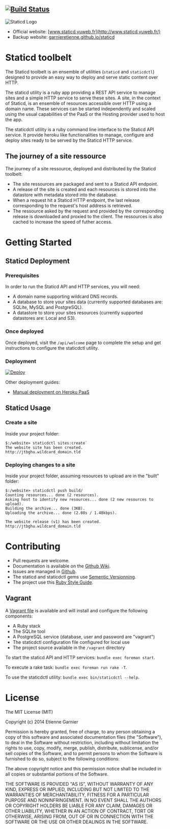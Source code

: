 [![Build Status](https://travis-ci.org/garnieretienne/staticd.svg?branch=master)](https://travis-ci.org/garnieretienne/staticd)
-----

![Staticd Logo](http://www.staticd.yuweb.fr/images/staticd_logo.png)

* Official website: [www.staticd.yuweb.fr](http://www.staticd.yuweb.fr/)
* Backup website: [garnieretienne.github.io/staticd](https://garnieretienne.github.io/staticd/)


# Staticd toolbelt

The Staticd toolbelt is an ensemble of utilities (`staticd` and `staticdctl`)
designed to provide an easy way to deploy and serve static content over HTTP.

The staticd utility is a ruby app providing a REST API service to manage sites
and a simple HTTP service to serve these sites. A site, in the context of
Staticd, is an ensemble of resources accessible over HTTP using a domain name.
These services can be started independently and scaled using the usual
capabilities of the PaaS or the Hosting provider used to host the app.

The staticdctl utility is a ruby command line interface to the Staticd API
service. It provide heroku like functionalities to manage, configure and deploy
sites ready to be served by the Staticd HTTP service.

## The journey of a site ressource

The journey of a site ressource, deployed and distributed by the Staticd
toolbelt:

* The site ressources are packaged and sent to a Staticd API endpoint.
* A release of the site is created and each resources is stored into the
  datastore with metadata stored into the database.
* When a request hit a Staticd HTTP endpoint, the last release
  corresponding to the request's host address is retrieved.
* The ressource asked by the request and provided by the corresponding release
  is downloaded and proxied to the client. The ressources is also cached to
  increase the speed of futher access.

# Getting Started

## Staticd Deployment

### Prerequisites

In order to run the Staticd API and HTTP services, you will need:
* A domain name supporting wildcard DNS records.
* A database to store your sites data
  (currently supported databases are: SQLite, MySQL and PostgreSQL).
* A datastore to store your sites resources
  (currently supported datastores are: Local and S3).

### Once deployed

Once deployed, visit the `/api/welcome` page to complete the setup and get
instructions to configure the staticdctl utility.

### Deployment

[![Deploy](https://www.herokucdn.com/deploy/button.png)](https://heroku.com/deploy)

Other deployment guides:

* [Manual deployment on Heroku PaaS](https://github.com/garnieretienne/staticd/wiki/Manual-deployment-on-Heroku-PaaS)

## Staticd Usage

### Create a site

Inside your project folder:

```
$:/website> staticdctl sites:create`
The website site has been created.
http://jtbghu.wildcard_domain.tld
```

### Deploying changes to a site

Inside your project folder, assuming resources to upload are in the "built"
folder:

```
$:/website> staticdctl push build/
Counting resources... done (2 resources).
Asking host to identify new resources... done (2 new resources to upload).
Building the archive... done (3KB).
Uploading the archive... done (2.08s / 1.48kbps).

The website release (v1) has been created.
http://jtbghu.wildcard_domain.tld
```

# Contributing

* Pull requests are welcome.
* Documentation is available on the
  [Github Wiki](https://github.com/garnieretienne/staticd/wiki).
* Issues are managed in
  [Github](https://github.com/garnieretienne/staticd/issues).
* The staticd and staticdctl gems use
  [Sementic Versionning](http://semver.org/).
* The project use this
  [Ruby Style Guide](https://github.com/bbatsov/ruby-style-guide#the-ruby-style-guide).

## Vagrant

A [Vagrant file](Vagrantfile) is available and will install and
configure the following components:

* A Ruby stack
* The SQLite tool
* A PostgreSQL service (database, user and password are "vagrant")
* The staticdctl configuration file configured for local use
* The project source available in the `/vagrant` directory

To start the staticd API and HTTP services: `bundle exec foreman start`.

To execute a rake task: `bundle exec foreman run rake -T`.

To use the staticdctl utility: `bundle exec bin/staticdctl --help`.

# License

The MIT License (MIT)

Copyright (c) 2014 Etienne Garnier

Permission is hereby granted, free of charge, to any person obtaining a copy
of this software and associated documentation files (the "Software"), to deal
in the Software without restriction, including without limitation the rights
to use, copy, modify, merge, publish, distribute, sublicense, and/or sell
copies of the Software, and to permit persons to whom the Software is
furnished to do so, subject to the following conditions:

The above copyright notice and this permission notice shall be included in
all copies or substantial portions of the Software.

THE SOFTWARE IS PROVIDED "AS IS", WITHOUT WARRANTY OF ANY KIND, EXPRESS OR
IMPLIED, INCLUDING BUT NOT LIMITED TO THE WARRANTIES OF MERCHANTABILITY,
FITNESS FOR A PARTICULAR PURPOSE AND NONINFRINGEMENT. IN NO EVENT SHALL THE
AUTHORS OR COPYRIGHT HOLDERS BE LIABLE FOR ANY CLAIM, DAMAGES OR OTHER
LIABILITY, WHETHER IN AN ACTION OF CONTRACT, TORT OR OTHERWISE, ARISING FROM,
OUT OF OR IN CONNECTION WITH THE SOFTWARE OR THE USE OR OTHER DEALINGS IN
THE SOFTWARE.
